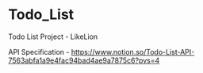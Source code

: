 # Todo_List
Todo List Project - LikeLion

API Specification - https://www.notion.so/Todo-List-API-7563abfa1a9e4fac94bad4ae9a7875c6?pvs=4
